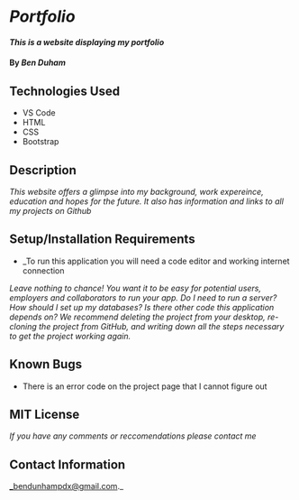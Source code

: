 # _Portfolio_

#### _This is a website displaying my portfolio_

#### By _**Ben Duham**_

## Technologies Used

* VS Code
* HTML
* CSS
* Bootstrap

## Description

_This website offers a glimpse into my background, work expereince, education and hopes for the future. It also has information and links to all my projects on Github_

## Setup/Installation Requirements

* _To run this application you will need a code editor and working internet connection

_Leave nothing to chance! You want it to be easy for potential users, employers and collaborators to run your app. Do I need to run a server? How should I set up my databases? Is there other code this application depends on? We recommend deleting the project from your desktop, re-cloning the project from GitHub, and writing down all the steps necessary to get the project working again._

## Known Bugs

* There is an error code on the project page that I cannot figure out

## MIT License

_If you have any comments or reccomendations please contact me_

## Contact Information

_bendunhampdx@gmail.com._